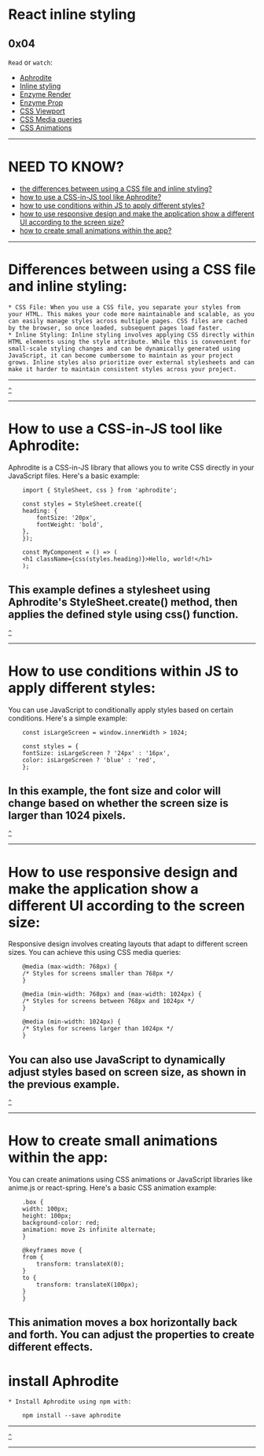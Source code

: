# React inline styling
[]() 0x04 []()
---

`Read` or `watch`:

* [Aphrodite]()
* [Inline styling]()
* [Enzyme Render]()
* [Enzyme Prop]()
* [CSS Viewport]()
* [CSS Media queries]()
* [CSS Animations]()

---
# NEED TO KNOW?
* [the differences between using a CSS file and inline styling?](#differences-between-using-a-css-file-and-inline-styling)
* [how to use a CSS-in-JS tool like Aphrodite?](#how-to-use-a-css-in-js-tool-like-aphrodite)
* [how to use conditions within JS to apply different styles?](#how-to-use-conditions-within-js-to-apply-different-styles)
* [how to use responsive design and make the application show a different UI according to the screen size?](#how-to-use-responsive-design-and-make-the-application-show-a-different-ui-according-to-the-screen-size)
* [how to create small animations within the app?](#how-to-create-small-animations-within-the-app)
---

# Differences between using a CSS file and inline styling:

    * CSS File: When you use a CSS file, you separate your styles from your HTML. This makes your code more maintainable and scalable, as you can easily manage styles across multiple pages. CSS files are cached by the browser, so once loaded, subsequent pages load faster.
    * Inline Styling: Inline styling involves applying CSS directly within HTML elements using the style attribute. While this is convenient for small-scale styling changes and can be dynamically generated using JavaScript, it can become cumbersome to maintain as your project grows. Inline styles also prioritize over external stylesheets and can make it harder to maintain consistent styles across your project.
---

[`^`](#need-to-know)

---
# How to use a CSS-in-JS tool like Aphrodite:

Aphrodite is a CSS-in-JS library that allows you to write CSS directly in your JavaScript files. Here's a basic example:

```
    import { StyleSheet, css } from 'aphrodite';

    const styles = StyleSheet.create({
    heading: {
        fontSize: '20px',
        fontWeight: 'bold',
    },
    });

    const MyComponent = () => (
    <h1 className={css(styles.heading)}>Hello, world!</h1>
    );

```
This example defines a stylesheet using Aphrodite's StyleSheet.create() method, then applies the defined style using css() function.
---

[`^`](#need-to-know)

---
# How to use conditions within JS to apply different styles:

You can use JavaScript to conditionally apply styles based on certain conditions. Here's a simple example:

```
    const isLargeScreen = window.innerWidth > 1024;

    const styles = {
    fontSize: isLargeScreen ? '24px' : '16px',
    color: isLargeScreen ? 'blue' : 'red',
    };

```

In this example, the font size and color will change based on whether the screen size is larger than 1024 pixels.
---

[`^`](#need-to-know)

---
# How to use responsive design and make the application show a different UI according to the screen size:

Responsive design involves creating layouts that adapt to different screen sizes. You can achieve this using CSS media queries:

```
    @media (max-width: 768px) {
    /* Styles for screens smaller than 768px */
    }

    @media (min-width: 768px) and (max-width: 1024px) {
    /* Styles for screens between 768px and 1024px */
    }

    @media (min-width: 1024px) {
    /* Styles for screens larger than 1024px */
    }

```

You can also use JavaScript to dynamically adjust styles based on screen size, as shown in the previous example.
---

[`^`](#need-to-know)

---
# How to create small animations within the app:

You can create animations using CSS animations or JavaScript libraries like anime.js or react-spring. Here's a basic CSS animation example:

```
    .box {
    width: 100px;
    height: 100px;
    background-color: red;
    animation: move 2s infinite alternate;
    }

    @keyframes move {
    from {
        transform: translateX(0);
    }
    to {
        transform: translateX(100px);
    }
    }

```

This animation moves a box horizontally back and forth. You can adjust the properties to create different effects.
---

# install Aphrodite
    * Install Aphrodite using npm with:

```
    npm install --save aphrodite

```


---

[`^`](#need-to-know)

---